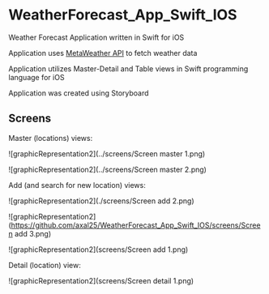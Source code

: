 # WeatherForecast_App_Swift_IOS
Weather Forecast Application written in Swift for iOS

Application uses [MetaWeather API](https://www.metaweather.com/api/) to fetch weather data

Application utilizes Master-Detail and Table views in Swift programming language for iOS

Application was created using Storyboard

## Screens
Master (locations) views:

![graphicRepresentation2](../screens/Screen master 1.png)

![graphicRepresentation2](../screens/Screen master 2.png)

Add (and search for new location) views:

![graphicRepresentation2](./screens/Screen add 2.png)

![graphicRepresentation2](https://github.com/axal25/WeatherForecast_App_Swift_IOS/screens/Screen add 3.png)

![graphicRepresentation2](screens/Screen add 1.png)

Detail (location) view:

![graphicRepresentation2](screens/Screen detail 1.png)